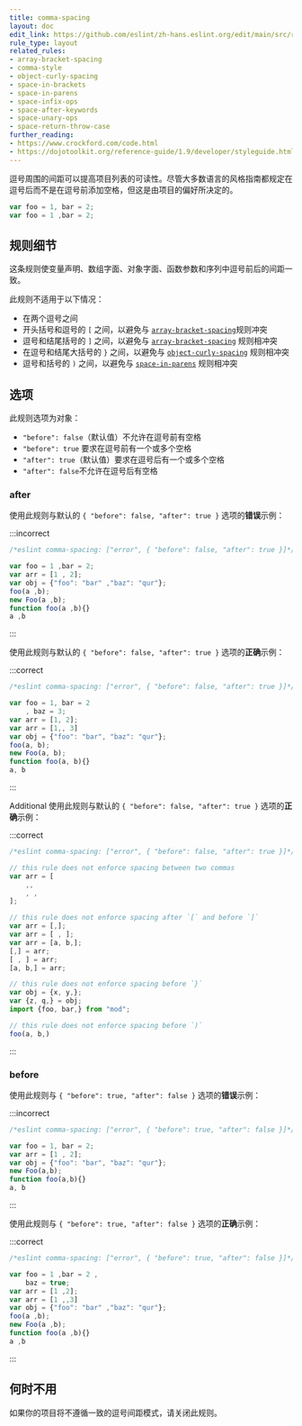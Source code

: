 ```yaml
---
title: comma-spacing
layout: doc
edit_link: https://github.com/eslint/zh-hans.eslint.org/edit/main/src/rules/comma-spacing.md
rule_type: layout
related_rules:
- array-bracket-spacing
- comma-style
- object-curly-spacing
- space-in-brackets
- space-in-parens
- space-infix-ops
- space-after-keywords
- space-unary-ops
- space-return-throw-case
further_reading:
- https://www.crockford.com/code.html
- https://dojotoolkit.org/reference-guide/1.9/developer/styleguide.html
---
```


逗号周围的间距可以提高项目列表的可读性。尽管大多数语言的风格指南都规定在逗号后而不是在逗号前添加空格，但这是由项目的偏好所决定的。

```js
var foo = 1, bar = 2;
var foo = 1 ,bar = 2;
```

## 规则细节

这条规则使变量声明、数组字面、对象字面、函数参数和序列中逗号前后的间距一致。

此规则不适用于以下情况：

* 在两个逗号之间
* 开头括号和逗号的 `[` 之间，以避免与 [`array-bracket-spacing`](array-bracket-spacing)规则冲突
* 逗号和结尾括号的 `]` 之间，以避免与 [`array-bracket-spacing`](array-bracket-spacing) 规则相冲突
* 在逗号和结尾大括号的 `}` 之间，以避免与 [`object-curly-spacing`](object-curly-spacing) 规则相冲突
* 逗号和括号的 `)` 之间，以避免与 [`space-in-parens`](space-in-parens) 规则相冲突

## 选项

此规则选项为对象：

* `"before": false`（默认值）不允许在逗号前有空格
* `"before": true` 要求在逗号前有一个或多个空格
* `"after": true`（默认值）要求在逗号后有一个或多个空格
* `"after": false`不允许在逗号后有空格

### after

使用此规则与默认的 `{ "before": false, "after": true }` 选项的**错误**示例：

:::incorrect

```js
/*eslint comma-spacing: ["error", { "before": false, "after": true }]*/

var foo = 1 ,bar = 2;
var arr = [1 , 2];
var obj = {"foo": "bar" ,"baz": "qur"};
foo(a ,b);
new Foo(a ,b);
function foo(a ,b){}
a ,b
```

:::

使用此规则与默认的 `{ "before": false, "after": true }` 选项的**正确**示例：

:::correct

```js
/*eslint comma-spacing: ["error", { "before": false, "after": true }]*/

var foo = 1, bar = 2
    , baz = 3;
var arr = [1, 2];
var arr = [1,, 3]
var obj = {"foo": "bar", "baz": "qur"};
foo(a, b);
new Foo(a, b);
function foo(a, b){}
a, b
```

:::

Additional 使用此规则与默认的 `{ "before": false, "after": true }` 选项的**正确**示例：

:::correct

```js
/*eslint comma-spacing: ["error", { "before": false, "after": true }]*/

// this rule does not enforce spacing between two commas
var arr = [
    ,,
    , ,
];

// this rule does not enforce spacing after `[` and before `]`
var arr = [,];
var arr = [ , ];
var arr = [a, b,];
[,] = arr;
[ , ] = arr;
[a, b,] = arr;

// this rule does not enforce spacing before `}`
var obj = {x, y,};
var {z, q,} = obj;
import {foo, bar,} from "mod";

// this rule does not enforce spacing before `)`
foo(a, b,)
```

:::

### before

使用此规则与 `{ "before": true, "after": false }` 选项的**错误**示例：

:::incorrect

```js
/*eslint comma-spacing: ["error", { "before": true, "after": false }]*/

var foo = 1, bar = 2;
var arr = [1 , 2];
var obj = {"foo": "bar", "baz": "qur"};
new Foo(a,b);
function foo(a,b){}
a, b
```

:::

使用此规则与 `{ "before": true, "after": false }` 选项的**正确**示例：

:::correct

```js
/*eslint comma-spacing: ["error", { "before": true, "after": false }]*/

var foo = 1 ,bar = 2 ,
    baz = true;
var arr = [1 ,2];
var arr = [1 ,,3]
var obj = {"foo": "bar" ,"baz": "qur"};
foo(a ,b);
new Foo(a ,b);
function foo(a ,b){}
a ,b
```

:::

## 何时不用

如果你的项目将不遵循一致的逗号间距模式，请关闭此规则。
